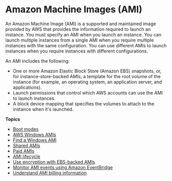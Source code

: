 # Amazon Machine Images \(AMI\)<a name="AMIs"></a>

An Amazon Machine Image \(AMI\) is a supported and maintained image provided by AWS that provides the information required to launch an instance\. You must specify an AMI when you launch an instance\. You can launch multiple instances from a single AMI when you require multiple instances with the same configuration\. You can use different AMIs to launch instances when you require instances with different configurations\.

An AMI includes the following:
+ One or more Amazon Elastic Block Store \(Amazon EBS\) snapshots, or, for instance\-store\-backed AMIs, a template for the root volume of the instance \(for example, an operating system, an application server, and applications\)\.
+ Launch permissions that control which AWS accounts can use the AMI to launch instances\.
+ A block device mapping that specifies the volumes to attach to the instance when it's launched\.

**Topics**
+ [Boot modes](ami-boot.md)
+ [AWS Windows AMIs](windows-ami-version-history.md)
+ [Find a Windows AMI](finding-an-ami.md)
+ [Shared AMIs](sharing-amis.md)
+ [Paid AMIs](paid-amis.md)
+ [AMI lifecycle](ami-lifecycle.md)
+ [Use encryption with EBS\-backed AMIs](AMIEncryption.md)
+ [Monitor AMI events using Amazon EventBridge](monitor-ami-events.md)
+ [Understand AMI billing information](ami-billing-info.md)